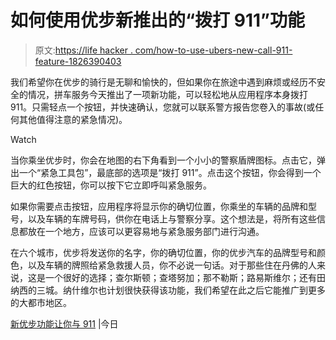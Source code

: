 # 如何使用优步新推出的“拨打 911”功能

> 原文:[https://life hacker . com/how-to-use-ubers-new-call-911-feature-1826390403](https://lifehacker.com/how-to-use-ubers-new-call-911-feature-1826390403)

我们希望你在优步的骑行是无聊和愉快的，但如果你在旅途中遇到麻烦或经历不安全的情况，拼车服务今天推出了一项新功能，可以轻松地从应用程序本身拨打 911。只需轻点一个按钮，并快速确认，您就可以联系警方报告您卷入的事故(或任何其他值得注意的紧急情况)。

Watch

当你乘坐优步时，你会在地图的右下角看到一个小小的警察盾牌图标。点击它，弹出一个“紧急工具包”，最底部的选项是“拨打 911”。点击这个按钮，你会得到一个巨大的红色按钮，你可以按下它立即呼叫紧急服务。

如果你需要点击按钮，应用程序将显示你的确切位置，你乘坐的车辆的品牌和型号，以及车辆的车牌号码，供你在电话上与警察分享。这个想法是，将所有这些信息都放在一个地方，应该可以更容易地与紧急服务部门进行沟通。

在六个城市，优步将发送你的名字，你的确切位置，你的优步汽车的品牌型号和颜色，以及车辆的牌照给紧急救援人员，你不必说一句话。对于那些住在丹佛的人来说，这是一个很好的选择；查尔斯顿；查塔努加；那不勒斯；路易斯维尔；还有田纳西的三城。纳什维尔也计划很快获得该功能，我们希望在此之后它能推广到更多的大都市地区。

[新优步功能让你与 911](https://www.today.com/money/new-uber-security-feature-connects-you-911-emergency-t129767) |今日